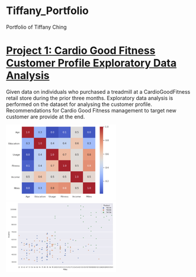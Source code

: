 # Tiffany_Portfolio
Portfolio of Tiffany Ching

# [Project 1: Cardio Good Fitness Customer Profile Exploratory Data Analysis](https://github.com/chingnokyee/Cardio-Good-Fitness-Customer-Profile-EDA)
Given data on individuals who purchased a treadmill at a CardioGoodFitness retail store during the prior three months. Exploratory data analysis is performed on the dataset for analysing the customer profile. Recommendations for Cardio Good Fitness management to target new customer are provide at the end.

<img src="images/Cardio_Good_Fitness_Heatmap.png" width="300" />
<img src="images/Cardio_Good_Fitness_Miles_Income.jpg" width="300" />

